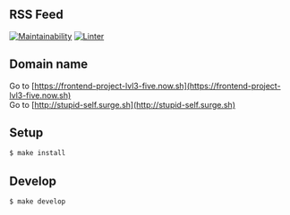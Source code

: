 ## RSS Feed

[![Maintainability](https://api.codeclimate.com/v1/badges/3c8f9b6e21043415b554/maintainability)](https://codeclimate.com/github/morphizm/frontend-project-lvl3/maintainability)
[![Linter](https://github.com/morphizm/frontend-project-lvl3/workflows/Linter/badge.svg?branch=master)](https://github.com/morphizm/frontend-project-lvl3/actions)

## Domain name
Go to [https://frontend-project-lvl3-five.now.sh](https://frontend-project-lvl3-five.now.sh)  
Go to [http://stupid-self.surge.sh](http://stupid-self.surge.sh)

## Setup 

```sh
$ make install
```

## Develop

```sh
$ make develop
```
